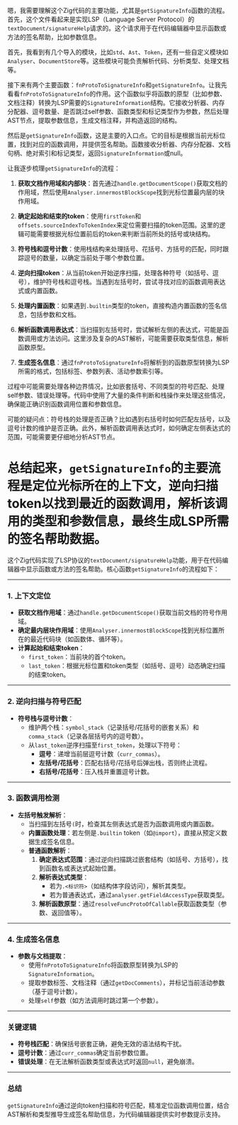 嗯，我需要理解这个Zig代码的主要功能，尤其是`getSignatureInfo`函数的流程。首先，这个文件看起来是实现LSP（Language Server Protocol）的`textDocument/signatureHelp`请求的。这个请求用于在代码编辑器中显示函数或方法的签名帮助，比如参数信息。

首先，我看到有几个导入的模块，比如`std`、`Ast`、`Token`，还有一些自定义模块如`Analyser`、`DocumentStore`等。这些模块可能负责解析代码、分析类型、处理文档等。

接下来有两个主要函数：`fnProtoToSignatureInfo`和`getSignatureInfo`。让我先看看`fnProtoToSignatureInfo`的作用。这个函数似乎将函数的原型（比如参数、文档注释）转换为LSP需要的`SignatureInformation`结构。它接收分析器、内存分配器、逗号数量、是否跳过self参数、函数类型和标记类型作为参数，然后处理AST节点，提取参数信息，生成文档注释，并构造返回的结构。

然后是`getSignatureInfo`函数，这是主要的入口点。它的目标是根据当前光标位置，找到对应的函数调用，并提供签名帮助。函数接收分析器、内存分配器、文档句柄、绝对索引和标记类型，返回`SignatureInformation`或null。

让我逐步梳理`getSignatureInfo`的流程：

1. **获取文档作用域和内部块**：首先通过`handle.getDocumentScope()`获取文档的作用域，然后使用`Analyser.innermostBlockScope`找到光标位置最内层的块作用域。

2. **确定起始和结束的token**：使用`firstToken`和`offsets.sourceIndexToTokenIndex`来定位需要扫描的token范围。这里的逻辑可能需要根据光标位置前后的token来判断当前所处的括号或块结构。

3. **符号栈和逗号计数**：使用栈结构来处理括号、花括号、方括号的匹配，同时跟踪逗号的数量，以确定当前处于哪个参数位置。

4. **逆向扫描token**：从当前token开始逆序扫描，处理各种符号（如括号、逗号），维护符号栈和逗号栈。当遇到左括号时，尝试寻找对应的函数调用表达式或内置函数。

5. **处理内置函数**：如果遇到`.builtin`类型的token，直接构造内置函数的签名信息，包括参数和文档。

6. **解析函数调用表达式**：当扫描到左括号时，尝试解析左侧的表达式，可能是函数调用或方法访问。这里涉及复杂的AST解析，可能需要获取类型信息，解析函数原型。

7. **生成签名信息**：通过`fnProtoToSignatureInfo`将解析到的函数原型转换为LSP所需的格式，包括标签、参数列表、活动参数索引等。

过程中可能需要处理各种边界情况，比如嵌套括号、不同类型的符号匹配、处理self参数、错误处理等。代码中使用了大量的条件判断和栈操作来处理这些情况，确保能正确识别函数调用位置和参数信息。

可能的疑问点：符号栈的处理是否正确？比如遇到右括号时如何匹配左括号，以及逗号计数的维护是否正确。此外，解析函数调用表达式时，如何确定左侧表达式的范围，可能需要更仔细地分析AST节点。

总结起来，`getSignatureInfo`的主要流程是定位光标所在的上下文，逆向扫描token以找到最近的函数调用，解析该调用的类型和参数信息，最终生成LSP所需的签名帮助数据。
================================================
这个Zig代码实现了LSP协议的`textDocument/signatureHelp`功能，用于在代码编辑器中显示函数或方法的签名帮助。核心函数`getSignatureInfo`的流程如下：

---

### **1. 上下文定位**
- **获取文档作用域**：通过`handle.getDocumentScope()`获取当前文档的符号作用域。
- **确定最内层块作用域**：使用`Analyser.innermostBlockScope`找到光标位置所在的最近代码块（如函数体、循环等）。
- **计算起始和结束token**：
  - `first_token`：当前块的首个token。
  - `last_token`：根据光标位置和token类型（如括号、逗号）动态确定扫描的结束token。

---

### **2. 逆向扫描与符号匹配**
- **符号栈与逗号计数**：
  - 维护两个栈：`symbol_stack`（记录括号/花括号的嵌套关系）和`comma_stack`（记录各层括号内的逗号数）。
  - 从`last_token`逆序扫描至`first_token`，处理以下符号：
    - **逗号**：递增当前层逗号计数（`curr_commas`）。
    - **左括号/花括号**：匹配右括号/花括号后弹出栈，否则终止流程。
    - **右括号/花括号**：压入栈并重置逗号计数。

---

### **3. 函数调用检测**
- **左括号触发解析**：
  - 当扫描到左括号`(`时，检查其左侧表达式是否为函数调用或内置函数。
  - **内置函数处理**：若左侧是`.builtin` token（如`@import`），直接从预定义数据生成签名信息。
  - **普通函数解析**：
    1. **确定表达式范围**：通过逆向扫描跳过嵌套结构（如括号、方括号），找到函数名或表达式起始位置。
    2. **解析表达式类型**：
       - 若为`.<标识符>`（如结构体字段访问），解析其类型。
       - 若为普通表达式，通过`analyser.getFieldAccessType`获取类型。
    3. **解析函数原型**：通过`resolveFuncProtoOfCallable`获取函数类型（参数、返回值等）。

---

### **4. 生成签名信息**
- **参数与文档提取**：
  - 使用`fnProtoToSignatureInfo`将函数原型转换为LSP的`SignatureInformation`。
  - 提取参数标签、文档注释（通过`getDocComments`），并标记当前活动参数（基于逗号计数）。
  - 处理`self`参数（如方法调用时跳过第一个参数）。

---

### **关键逻辑**
- **符号栈匹配**：确保括号嵌套正确，避免无效的语法结构干扰。
- **逗号计数**：通过`curr_commas`确定当前参数位置。
- **错误处理**：在无法解析函数类型或表达式时返回`null`，避免崩溃。

---

### **总结**
`getSignatureInfo`通过逆向token扫描和符号匹配，精准定位函数调用位置，结合AST解析和类型推导生成签名帮助信息，为代码编辑器提供实时参数提示支持。